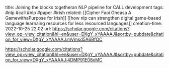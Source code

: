title: Joining the blocks togetheran NLP pipeline for CALL development
tags: #nlp #call #nlp #paper #irish 
related: [[Cipher  Faoi Gheasa A GamewithaPurpose for Irish]] [[how nlp can strengthen digital game-based language learnaing resources for less resourced languages]]
creation-time: 2022-10-25 22:02
url: https://scholar.google.com/citations?view_op=view_citation&hl=en&user=DXgY_xYAAAAJ&sortby=pubdate&citation_for_view=DXgY_xYAAAAJ:mVmsd5A6BfQC

https://scholar.google.com/citations?view_op=view_citation&hl=en&user=DXgY_xYAAAAJ&sortby=pubdate&citation_for_view=DXgY_xYAAAAJ:4DMP91E08xMC